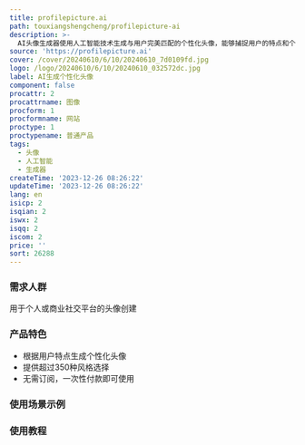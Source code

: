 ```yaml
---
title: profilepicture.ai
path: touxiangshengcheng/profilepicture-ai
description: >-
  AI头像生成器使用人工智能技术生成与用户完美匹配的个性化头像，能够捕捉用户的特点和个性。该产品提供超过350种风格选择，已经有21434位用户使用过。无需订阅，一次性付款即可使用。
source: 'https://profilepicture.ai'
cover: /cover/20240610/6/10/20240610_7d0109fd.jpg
logo: /logo/20240610/6/10/20240610_032572dc.jpg
label: AI生成个性化头像
component: false
procattr: 2
procattrname: 图像
procform: 1
procformname: 网站
proctype: 1
proctypename: 普通产品
tags:
  - 头像
  - 人工智能
  - 生成器
createTime: '2023-12-26 08:26:22'
updateTime: '2023-12-26 08:26:22'
lang: en
isicp: 2
isqian: 2
iswx: 2
isqq: 2
iscom: 2
price: ''
sort: 26288
---
```




### 需求人群
用于个人或商业社交平台的头像创建

### 产品特色
* 根据用户特点生成个性化头像
* 提供超过350种风格选择
* 无需订阅，一次性付款即可使用

### 使用场景示例


### 使用教程


  
